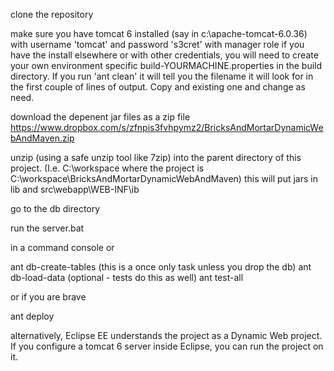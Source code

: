 
clone the repository

make sure you have tomcat 6 installed (say in c:\apache-tomcat-6.0.36)
with username 'tomcat' and password 's3cret' with manager role
if you have the install elsewhere or with other credentials, you will
need to create your own environment specific build-YOURMACHINE.properties
in the build directory. If you run 'ant clean' it will tell you the filename
it will look for in the first couple of lines of output.
Copy and existing one and change as need.

download the depenent jar files as a zip file
https://www.dropbox.com/s/zfnpis3fvhpymz2/BricksAndMortarDynamicWebAndMaven.zip

unzip (using a safe unzip tool like 7zip) into the parent directory of this project. (I.e. C:\workspace where the project is C:\workspace\BricksAndMortarDynamicWebAndMaven)
this will put jars in lib and src\webapp\WEB-INF\ib

go to the db directory

run the server.bat

in a command console or 

ant db-create-tables (this is a once only task unless you drop the db)
ant db-load-data (optional - tests do this as well)
ant test-all

or if you are brave

ant deploy

alternatively, Eclipse EE understands the project as a Dynamic Web project.
If you configure a tomcat 6 server inside Eclipse, you can run the project on it.
